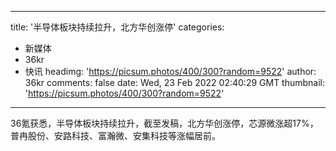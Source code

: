 
---
title: '半导体板块持续拉升，北方华创涨停'
categories: 
 - 新媒体
 - 36kr
 - 快讯
headimg: 'https://picsum.photos/400/300?random=9522'
author: 36kr
comments: false
date: Wed, 23 Feb 2022 02:40:29 GMT
thumbnail: 'https://picsum.photos/400/300?random=9522'
---

<div>   
36氪获悉，半导体板块持续拉升，截至发稿，北方华创涨停，芯源微涨超17%，普冉股份、安路科技、富瀚微、安集科技等涨幅居前。  
</div>
            